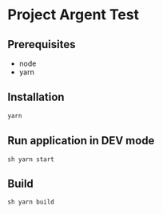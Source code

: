 # Project Argent Test

## Prerequisites

* node
* yarn

## Installation

```sh
yarn
```

## Run application in DEV mode

``sh
yarn start
``

## Build

``sh
yarn build
``